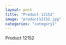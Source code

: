 ```yaml
---
layout: post
title: "Product 12152"
image: "product12152.jpg"
categories: "category1"
---
```

Product 12152
